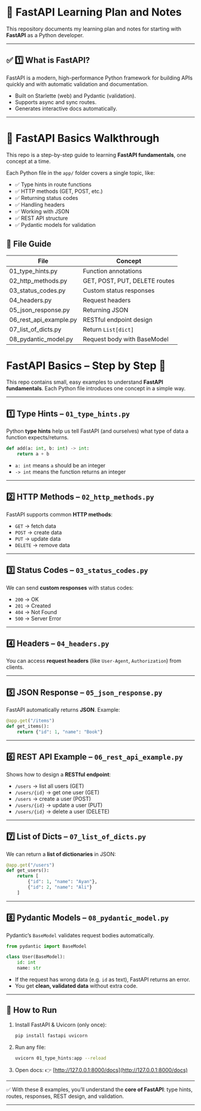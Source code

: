 # 🚀 FastAPI Learning Plan and Notes

This repository documents my learning plan and notes for starting with **FastAPI** as a Python developer.

---

## ✅ 1️⃣ What is FastAPI?
FastAPI is a modern, high-performance Python framework for building APIs quickly and with automatic validation and documentation.  
- Built on Starlette (web) and Pydantic (validation).  
- Supports async and sync routes.  
- Generates interactive docs automatically.

---

# 🚀 FastAPI Basics Walkthrough

This repo is a step-by-step guide to learning **FastAPI fundamentals**, one concept at a time.

Each Python file in the `app/` folder covers a single topic, like:

- ✅ Type hints in route functions
- ✅ HTTP methods (GET, POST, etc.)
- ✅ Returning status codes
- ✅ Handling headers
- ✅ Working with JSON
- ✅ REST API structure
- ✅ Pydantic models for validation

## 📁 File Guide

| File                          | Concept                         |
|-------------------------------|----------------------------------|
| 01_type_hints.py              | Function annotations             |
| 02_http_methods.py            | GET, POST, PUT, DELETE routes    |
| 03_status_codes.py            | Custom status responses          |
| 04_headers.py                 | Request headers                  |
| 05_json_response.py           | Returning JSON                   |
| 06_rest_api_example.py        | RESTful endpoint design          |
| 07_list_of_dicts.py           | Return `List[dict]`              |
| 08_pydantic_model.py          | Request body with BaseModel      |


# FastAPI Basics – Step by Step 🚀

This repo contains small, easy examples to understand **FastAPI fundamentals**. Each Python file introduces one concept in a simple way.

---

## 1️⃣ Type Hints – `01_type_hints.py`

Python **type hints** help us tell FastAPI (and ourselves) what type of data a function expects/returns.

```python
def add(a: int, b: int) -> int:
    return a + b
```

* `a: int` means `a` should be an integer
* `-> int` means the function returns an integer

---

## 2️⃣ HTTP Methods – `02_http_methods.py`

FastAPI supports common **HTTP methods**:

* `GET` → fetch data
* `POST` → create data
* `PUT` → update data
* `DELETE` → remove data

---

## 3️⃣ Status Codes – `03_status_codes.py`

We can send **custom responses** with status codes:

* `200` → OK
* `201` → Created
* `404` → Not Found
* `500` → Server Error

---

## 4️⃣ Headers – `04_headers.py`

You can access **request headers** (like `User-Agent`, `Authorization`) from clients.

---

## 5️⃣ JSON Response – `05_json_response.py`

FastAPI automatically returns **JSON**. Example:

```python
@app.get("/items")
def get_items():
    return {"id": 1, "name": "Book"}
```

---

## 6️⃣ REST API Example – `06_rest_api_example.py`

Shows how to design a **RESTful endpoint**:

* `/users` → list all users (GET)
* `/users/{id}` → get one user (GET)
* `/users` → create a user (POST)
* `/users/{id}` → update a user (PUT)
* `/users/{id}` → delete a user (DELETE)

---

## 7️⃣ List of Dicts – `07_list_of_dicts.py`

We can return a **list of dictionaries** in JSON:

```python
@app.get("/users")
def get_users():
    return [
        {"id": 1, "name": "Ayan"},
        {"id": 2, "name": "Ali"}
    ]
```

---

## 8️⃣ Pydantic Models – `08_pydantic_model.py`

Pydantic’s `BaseModel` validates request bodies automatically.

```python
from pydantic import BaseModel

class User(BaseModel):
    id: int
    name: str
```

* If the request has wrong data (e.g. `id` as text), FastAPI returns an error.
* You get **clean, validated data** without extra code.

---

## 🚀 How to Run

1. Install FastAPI & Uvicorn (only once):

   ```bash
   pip install fastapi uvicorn
   ```
2. Run any file:

   ```bash
   uvicorn 01_type_hints:app --reload
   ```
3. Open docs: 👉 [http://127.0.0.1:8000/docs](http://127.0.0.1:8000/docs)

---

✅ With these 8 examples, you’ll understand the **core of FastAPI**: type hints, routes, responses, REST design, and validation.

---
